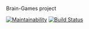 Brain-Games project

[![Maintainability](https://api.codeclimate.com/v1/badges/a49903bcc3f178479f40/maintainability)](https://codeclimate.com/github/tatiana-t/project-lvl1-s438/maintainability)
[![Build Status](https://travis-ci.org/tatiana-t/project-lvl1-s438.svg?branch=master)](https://travis-ci.org/tatiana-t/project-lvl1-s438)
